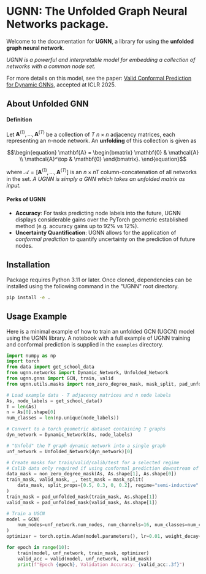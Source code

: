 # UGNN: The Unfolded Graph Neural Networks package.

Welcome to the documentation for **UGNN**, a library for using the **unfolded graph neural network**.

_UGNN is a powerful and interpretable model for embedding a collection of networks with a common node set._

For more details on this model, see the paper: [Valid Conformal Prediction for Dynamic GNNs](https://arxiv.org/abs/2405.19230), accepted at ICLR 2025.

## About Unfolded GNN

#### Definition

Let $\mathbf{A}^{(1)},\dots,\mathbf{A}^{(T)}$ be a collection of $T$ $n \times n$ adjacency matrices, each representing an $n$-node network. An **unfolding** of this collection is given as

```math
\begin{equation}
\mathbf{A} = \begin{bmatrix}
\mathbf{0} & \mathcal{A} \\ \mathcal{A}^\top & \mathbf{0}
\end{bmatrix}.
\end{equation}
```

where $\mathbf{\mathcal{A}} = [\mathbf{A}^{(1)}, \dots, \mathbf{A}^{(T)}]$ is an $n \times nT$ column-concatenation of all networks in the set. _A UGNN is simply a GNN which takes an unfolded matrix as input._

#### Perks of UGNN

-   **Accuracy**: For tasks predicting node labels into the future, UGNN displays considerable gains over the PyTorch geometric established method (e.g. accuracy gains up to 92% vs 12%).
-   **Uncertainty Quantification**: UGNN allows for the application of _conformal prediction_ to quantify uncertainty on the prediction of future nodes.

## Installation

Package requires Python 3.11 or later. Once cloned, dependencies can be installed using the following command in the "UGNN" root directory.

```bash
pip install -e .
```

## Usage Example

Here is a minimal example of how to train an unfolded GCN (UGCN) model using the UGNN library. A notebook with a full example of UGNN training and conformal prediction is supplied in the `examples` directory.

```python
import numpy as np
import torch
from data import get_school_data
from ugnn.networks import Dynamic_Network, Unfolded_Network
from ugnn.gnns import GCN, train, valid
from ugnn.utils.masks import non_zero_degree_mask, mask_split, pad_unfolded_mask

# Load example data - T adjacency matrices and n node labels
As, node_labels = get_school_data()
T = len(As)
n = As[0].shape[0]
num_classes = len(np.unique(node_labels))

# Convert to a torch geometric dataset containing T graphs
dyn_network = Dynamic_Network(As, node_labels)

# "Unfold" the T graph dynamic network into a single graph
unf_network = Unfolded_Network(dyn_network)[0]

# Create masks for train/valid/calib/test for a selected regime
# Calib data only required if using conformal prediction downstream of training
data_mask = non_zero_degree_mask(As, As.shape[1], As.shape[0])
train_mask, valid_mask, _, test_mask = mask_split(
    data_mask, split_props=[0.5, 0.3, 0, 0.2], regime="semi-inductive"
)
train_mask = pad_unfolded_mask(train_mask, As.shape[1])
valid_mask = pad_unfolded_mask(valid_mask, As.shape[1])

# Train a UGCN
model = GCN(
    num_nodes=unf_network.num_nodes, num_channels=16, num_classes=num_classes, seed=123
)
optimizer = torch.optim.Adam(model.parameters(), lr=0.01, weight_decay=5e-4)

for epoch in range(10):
    train(model, unf_network, train_mask, optimizer)
    valid_acc = valid(model, unf_network, valid_mask)
    print(f"Epoch {epoch}, Validation Accuracy: {valid_acc:.3f}")
```
